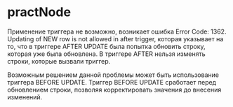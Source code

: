 # practNode
Применение триггера не возможно, возникает ошибка Error Code: 1362. Updating of NEW row is not allowed in after trigger, которая указывает на то, что в триггере AFTER UPDATE была попытка обновить строку, которая уже была обновлена. В триггере AFTER нельзя изменять строки, которые вызвали триггер.


Возможным решением данной проблемы может быть использование триггера BEFORE UPDATE. Триггер BEFORE UPDATE сработает перед обновлением строки, позволяя корректировать значения до внесения изменений.
